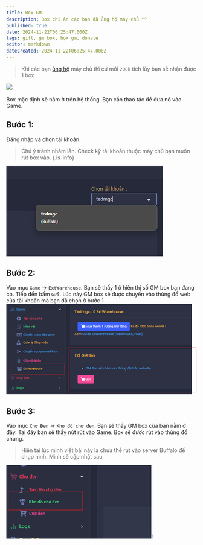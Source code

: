 ```yaml
---
title: Box GM
description: Box chi ân các bạn đã ủng hộ máy chủ ^^
published: true
date: 2024-11-22T06:25:47.000Z
tags: gift, gm box, box gm, donate
editor: markdown
dateCreated: 2024-11-22T06:25:47.000Z
---
```


> Khi các bạn [ủng hộ](https://mu0rs.com/ung-ho-mu-ko-reset) máy chủ thì cứ mỗi `200k` tích lũy bạn sẽ nhận được 1 box

![](https://mu0rs.com/item_images/14/52.gif)

Box mặc định sẽ nằm ở trên hệ thống. Bạn cần thao tác để đưa nó vào Game.

## Bước 1:
Đăng nhập và chọn tài khoản
>  Chú ý tránh nhầm lẫn. Check kỹ tài khoản thuộc máy chủ bạn muốn rút box vào.
{.is-info}

![guide_box_gm_1.png](/assets/guide/guide_box_gm_1.png)

## Bước 2:
Vào mục `Game` -> `ExtWarehouse`. Bạn sẽ thấy 1 ô hiển thị số GM box bạn đang có.
Tiếp đến bấm `Gửi`. Lúc này GM box sẽ được chuyển vào thùng đồ web của tài khoản mà bạn đã chọn ở bước 1
![guide_box_gm_2.png](/assets/guide/guide_box_gm_2.png)

## Bước 3:
Vào mục `Chợ Đen` -> `Kho đồ chợ đen`. Bạn sẽ thấy GM box của bạn nằm ở đây.
Tại đây bạn sẽ thấy nút rút vào Game. Box sẽ được rút vào thùng đồ chung.
> Hiện tại lúc mình viết bài này là chưa thể rút vào server Buffalo để chụp hình. Mình sẽ cập nhật sau

![guide_box_gm_3.png](/assets/guide/guide_box_gm_3.png)!